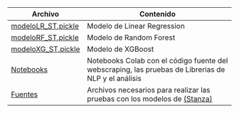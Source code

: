 | Archivo              | Contenido |
| -------------------- | --------- |
| [modeloLR_ST.pickle](./Archivos/modeloLR_ST.pickle) | Modelo de Linear Regression |
| [modeloRF_ST.pickle](./Archivos/modeloRF_ST.pickle) | Modelo de Random Forest |
| [modeloXG_ST.pickle](./Archivos/modeloXG_ST.pickle) | Modelo de XGBoost |
| [Notebooks](./Notebooks) | Notebooks Colab con el código fuente del webscraping, las pruebas de Librerias de NLP y el análisis  |
| [Fuentes](./Fuentes) | Archivos necesarios para realizar las pruebas con los modelos de [(Stanza)](https://stanfordnlp.github.io/stanza/models.html) |

